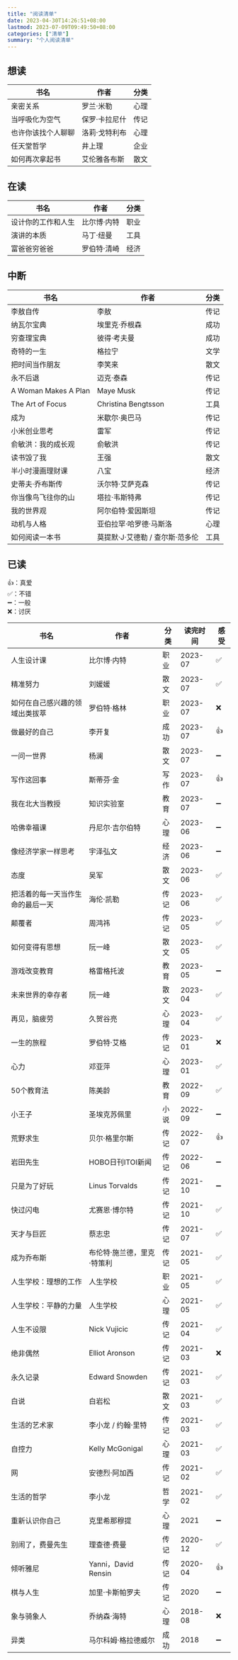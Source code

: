 ```yaml
---
title: "阅读清单"
date: 2023-04-30T14:26:51+08:00
lastmod: 2023-07-09T09:49:50+08:00
categories: ["清单"]
summary: "个人阅读清单"
---
```


## 想读

| 书名               | 作者          | 分类 |
| ------------------ | ------------- | ---- |
| 亲密关系           | 罗兰·米勒     | 心理 |
| 当呼吸化为空气     | 保罗·卡拉尼什 | 传记 |
| 也许你该找个人聊聊 | 洛莉·戈特利布 | 心理 |
| 任天堂哲学         | 井上理        | 企业 |
| 如何再次拿起书     | 艾伦雅各布斯  | 散文 | 

## 在读

| 书名               | 作者        | 分类 |
| ------------------ | ----------- | ---- |
| 设计你的工作和人生 | 比尔博·内特 | 职业 | 
| 演讲的本质         | 马丁·纽曼   | 工具 |
| 富爸爸穷爸爸       | 罗伯特·清崎 | 经济 |

## 中断

| 书名                 | 作者                            | 分类 |
| -------------------- | ------------------------------- | ---- |
| 李敖自传             | 李敖                            | 传记 | 
| 纳瓦尔宝典           | 埃里克·乔根森                   | 成功 |
| 穷查理宝典           | 彼得·考夫曼                     | 成功 |
| 奇特的一生           | 格拉宁                          | 文学 |
| 把时间当作朋友       | 李笑来                          | 散文 |
| 永不后退             | 迈克·泰森                       | 传记 |
| A Woman Makes A Plan | Maye Musk                       | 传记 |
| The Art of Focus     | Christina Bengtsson             | 工具 |
| 成为                 | 米歇尔·奥巴马                   | 传记 |
| 小米创业思考         | 雷军                            | 传记 |
| 俞敏洪：我的成长观   | 俞敏洪                          | 传记 |
| 读书毁了我           | 王强                            | 散文 |
| 半小时漫画理财课     | 八宝                            | 经济 |
| 史蒂夫·乔布斯传      | 沃尔特·艾萨克森                 | 传记 |
| 你当像鸟飞往你的山   | 塔拉·韦斯特弗                   | 传记 |
| 我的世界观           | 阿尔伯特·爱因斯坦               | 传记 |
| 动机与人格           | 亚伯拉罕·哈罗德·马斯洛          | 心理 |
| 如何阅读一本书       | 莫提默·J·艾德勒 / 查尔斯·范多伦 | 工具 |

## 已读

👍：真爱  
✅：不错  
➖：一般  
❌：讨厌

| 书名                             | 作者                       | 分类 | 读完时间 | 感受 |
| -------------------------------- | -------------------------- | ---- | -------- | ---- |
| 人生设计课                       | 比尔博·内特                | 职业 | 2023-07  | ✅   | 
| 精准努力                         | 刘媛媛                     | 散文 | 2023-07  | ✅   |
| 如何在自己感兴趣的领域出类拔萃   | 罗伯特·格林                | 职业 | 2023-07  | ❌   |
| 做最好的自己                     | 李开复                     | 成功 | 2023-07  | 👍   |
| 一问一世界                       | 杨澜                       | 散文 | 2023-07  | ➖   |
| 写作这回事                       | 斯蒂芬·金                  | 写作 | 2023-07  | 👍   |
| 我在北大当教授                   | 知识实验室                 | 教育 | 2023-07  | ➖   |
| 哈佛幸福课                       | 丹尼尔·吉尔伯特            | 心理 | 2023-06  | ➖   |
| 像经济学家一样思考               | 宇泽弘文                   | 经济 | 2023-06  | ➖   |
| 态度                             | 吴军                       | 散文 | 2023-06  | ✅   |
| 把活着的每一天当作生命的最后一天 | 海伦·凯勒                  | 传记 | 2023-06  | ✅   |
| 颠覆者                           | 周鸿祎                     | 传记 | 2023-05  | ✅   |
| 如何变得有思想                   | 阮一峰                     | 散文 | 2023-05  | ✅   |
| 游戏改变教育                     | 格雷格托波                 | 教育 | 2023-05  | ➖   |
| 未来世界的幸存者                 | 阮一峰                     | 散文 | 2023-04  | ✅   |
| 再见，脑疲劳                     | 久贺谷亮                   | 心理 | 2023-04  | ✅   |
| 一生的旅程                       | 罗伯特·艾格                | 传记 | 2023-01  | ❌   |
| 心力                             | 邓亚萍                     | 心理 | 2023-01  | ✅   |
| 50个教育法                       | 陈美龄                     | 教育 | 2022-09  | ✅   |
| 小王子                           | 圣埃克苏佩里               | 小说 | 2022-09  | ➖   |
| 荒野求生                         | 贝尔·格里尔斯              | 传记 | 2022-07  | 👍   |
| 岩田先生                         | HOBO日刊ITOI新闻           | 传记 | 2022-06  | ➖   |
| 只是为了好玩                     | Linus Torvalds             | 传记 | 2021-10  | ➖   |
| 快过闪电                         | 尤赛恩·博尔特              | 传记 | 2021-10  | ✅   |
| 天才与巨匠                       | 蔡志忠                     | 传记 | 2021-07  | ✅   |
| 成为乔布斯                       | 布伦特·施兰德，里克·特策利 | 传记 | 2021-05  | ✅   |
| 人生学校：理想的工作             | 人生学校                   | 职业 | 2021-05  | ✅   |
| 人生学校：平静的力量             | 人生学校                   | 心理 | 2021-05  | ✅   |
| 人生不设限                       | Nick Vujicic               | 传记 | 2021-04  | ✅   |
| 绝非偶然                         | Elliot Aronson             | 传记 | 2021-03  | ❌   |
| 永久记录                         | Edward Snowden             | 传记 | 2021-03  | ✅   |
| 白说                             | 白岩松                     | 散文 | 2021-03  | ✅   |
| 生活的艺术家                     | 李小龙 / 约翰·里特         | 传记 | 2021-03  | ✅   |
| 自控力                           | Kelly McGonigal            | 心理 | 2021-03  | ✅   |
| 网                               | 安德烈·阿加西              | 传记 | 2021-02  | ✅   |
| 生活的哲学                       | 李小龙                     | 哲学 | 2021-02  | ✅   |
| 重新认识你自己                   | 克里希那穆提               | 心理 | 2021     | ➖   |
| 别闹了，费曼先生                 | 理查德·费曼                | 传记 | 2020-12  | ✅   |
| 倾听雅尼                         | Yanni，David Rensin        | 传记 | 2020-04  | 👍   |
| 棋与人生                         | 加里·卡斯帕罗夫            | 传记 | 2020     | ➖   |
| 象与骑象人                       | 乔纳森·海特                | 心理 | 2018-08  | ❌   |
| 异类                             | 马尔科姆·格拉德威尔        | 成功 | 2018     | ➖   |
